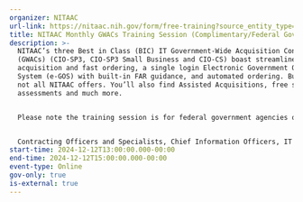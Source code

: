 ```yaml
---
organizer: NITAAC
url-link: https://nitaac.nih.gov/form/free-training?source_entity_type=node&source_entity_id=172756#no-back
title: NITAAC Monthly GWACs Training Session (Complimentary/Federal Government Only)
description: >-
  NITAAC’s three Best in Class (BIC) IT Government-Wide Acquisition Contracts
  (GWACs) (CIO-SP3, CIO-SP3 Small Business and CIO-CS) boast streamlined
  acquisition and fast ordering, a single login Electronic Government Ordering
  System (e-GOS) with built-in FAR guidance, and automated ordering. But that’s
  not all NITAAC offers. You’ll also find Assisted Acquisitions, free scope
  assessments and much more. 


  Please note the training session is for federal government agencies only. If you are not a federal government agency and would like to request a training session, please contact NITAAC Support for assistance. 


  Contracting Officers and Specialists, Chief Information Officers, IT program officials and anyone on your team who is involved in the IT procurement process can benefit from attending a NITAAC training session. All attendees will receive 2 Continuous Learning Points (CLP) for attending this training.
start-time: 2024-12-12T13:00:00.000-00:00
end-time: 2024-12-12T15:00:00.000-00:00
event-type: Online
gov-only: true
is-external: true
---
```

